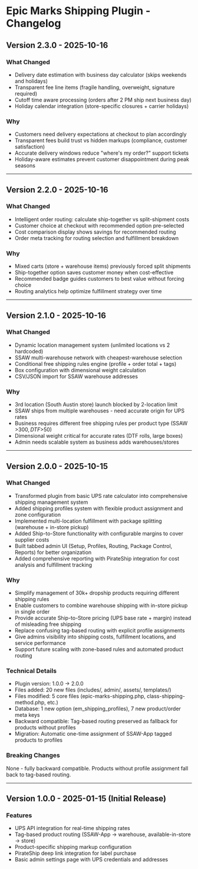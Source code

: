 # Epic Marks Shipping Plugin - Changelog

## Version 2.3.0 - 2025-10-16

### What Changed
- Delivery date estimation with business day calculator (skips weekends and holidays)
- Transparent fee line items (fragile handling, overweight, signature required)
- Cutoff time aware processing (orders after 2 PM ship next business day)
- Holiday calendar integration (store-specific closures + carrier holidays)

### Why
- Customers need delivery expectations at checkout to plan accordingly
- Transparent fees build trust vs hidden markups (compliance, customer satisfaction)
- Accurate delivery windows reduce "where's my order?" support tickets
- Holiday-aware estimates prevent customer disappointment during peak seasons

---

## Version 2.2.0 - 2025-10-16

### What Changed
- Intelligent order routing: calculate ship-together vs split-shipment costs
- Customer choice at checkout with recommended option pre-selected
- Cost comparison display shows savings for recommended routing
- Order meta tracking for routing selection and fulfillment breakdown

### Why
- Mixed carts (store + warehouse items) previously forced split shipments
- Ship-together option saves customer money when cost-effective
- Recommended badge guides customers to best value without forcing choice
- Routing analytics help optimize fulfillment strategy over time

---

## Version 2.1.0 - 2025-10-16

### What Changed
- Dynamic location management system (unlimited locations vs 2 hardcoded)
- SSAW multi-warehouse network with cheapest-warehouse selection
- Conditional free shipping rules engine (profile + order total + tags)
- Box configuration with dimensional weight calculation
- CSV/JSON import for SSAW warehouse addresses

### Why
- 3rd location (South Austin store) launch blocked by 2-location limit
- SSAW ships from multiple warehouses - need accurate origin for UPS rates
- Business requires different free shipping rules per product type (SSAW >$300, DTF >$50)
- Dimensional weight critical for accurate rates (DTF rolls, large boxes)
- Admin needs scalable system as business adds warehouses/stores

---

## Version 2.0.0 - 2025-10-15

### What Changed
- Transformed plugin from basic UPS rate calculator into comprehensive shipping management system
- Added shipping profiles system with flexible product assignment and zone configuration
- Implemented multi-location fulfillment with package splitting (warehouse + in-store pickup)
- Added Ship-to-Store functionality with configurable margins to cover supplier costs
- Built tabbed admin UI (Setup, Profiles, Routing, Package Control, Reports) for better organization
- Added comprehensive reporting with PirateShip integration for cost analysis and fulfillment tracking

### Why
- Simplify management of 30k+ dropship products requiring different shipping rules
- Enable customers to combine warehouse shipping with in-store pickup in single order
- Provide accurate Ship-to-Store pricing (UPS base rate + margin) instead of misleading free shipping
- Replace confusing tag-based routing with explicit profile assignments
- Give admins visibility into shipping costs, fulfillment locations, and service performance
- Support future scaling with zone-based rules and automated product routing

### Technical Details
- Plugin version: 1.0.0 → 2.0.0
- Files added: 20 new files (includes/, admin/, assets/, templates/)
- Files modified: 5 core files (epic-marks-shipping.php, class-shipping-method.php, etc.)
- Database: 1 new option (em_shipping_profiles), 7 new product/order meta keys
- Backward compatible: Tag-based routing preserved as fallback for products without profiles
- Migration: Automatic one-time assignment of SSAW-App tagged products to profiles

### Breaking Changes
None - fully backward compatible. Products without profile assignment fall back to tag-based routing.

---

## Version 1.0.0 - 2025-01-15 (Initial Release)

### Features
- UPS API integration for real-time shipping rates
- Tag-based product routing (SSAW-App → warehouse, available-in-store → store)
- Product-specific shipping markup configuration
- PirateShip deep link integration for label purchase
- Basic admin settings page with UPS credentials and addresses
